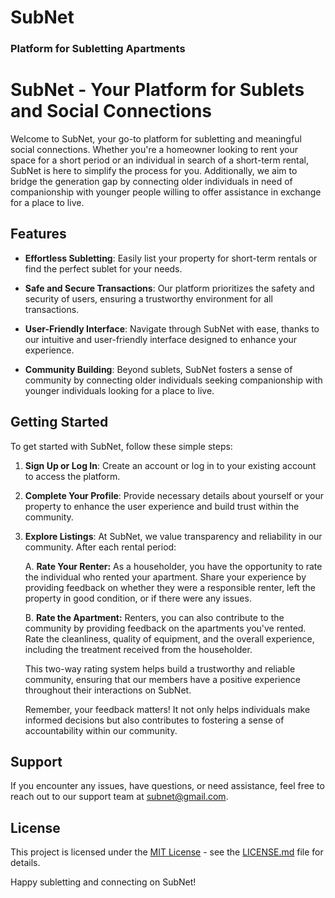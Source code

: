 # SubNet

### Platform for Subletting Apartments

# SubNet - Your Platform for Sublets and Social Connections

Welcome to SubNet, your go-to platform for subletting and meaningful social connections. Whether you're a homeowner looking to rent your space for a short period or an individual in search of a short-term rental, SubNet is here to simplify the process for you. Additionally, we aim to bridge the generation gap by connecting older individuals in need of companionship with younger people willing to offer assistance in exchange for a place to live.

## Features

- **Effortless Subletting**: Easily list your property for short-term rentals or find the perfect sublet for your needs.

- **Safe and Secure Transactions**: Our platform prioritizes the safety and security of users, ensuring a trustworthy environment for all transactions.

- **User-Friendly Interface**: Navigate through SubNet with ease, thanks to our intuitive and user-friendly interface designed to enhance your experience.

- **Community Building**: Beyond sublets, SubNet fosters a sense of community by connecting older individuals seeking companionship with younger individuals looking for a place to live.

## Getting Started

To get started with SubNet, follow these simple steps:

1. **Sign Up or Log In**: Create an account or log in to your existing account to access the platform.

2. **Complete Your Profile**: Provide necessary details about yourself or your property to enhance the user experience and build trust within the community.

3. **Explore Listings**: At SubNet, we value transparency and reliability in our community. After each rental period:

   A. **Rate Your Renter:**
   As a householder, you have the opportunity to rate the individual who rented your apartment. Share your experience by providing feedback on whether they were a responsible renter, left the property in good condition, or if there were any issues.

   B. **Rate the Apartment:**
   Renters, you can also contribute to the community by providing feedback on the apartments you've rented. Rate the cleanliness, quality of equipment, and the overall experience, including the treatment received from the householder.

   This two-way rating system helps build a trustworthy and reliable community, ensuring that our members have a positive experience throughout their interactions on SubNet.

   Remember, your feedback matters! It not only helps individuals make informed decisions but also contributes to fostering a sense of accountability within our community.

## Support

If you encounter any issues, have questions, or need assistance, feel free to reach out to our support team at subnet@gmail.com.

## License

This project is licensed under the [MIT License](LICENSE.md) - see the [LICENSE.md](LICENSE.md) file for details.

Happy subletting and connecting on SubNet!
